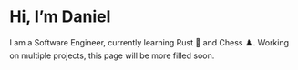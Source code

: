 # Hi, I’m Daniel

I am a Software Engineer, currently learning Rust 🦀 and Chess ♟️.
Working on multiple projects, this page will be more filled soon.



<!---
lietzdaniel/lietzdaniel is a ✨ special ✨ repository because its `README.md` (this file) appears on your GitHub profile.
You can click the Preview link to take a look at your changes.
--->
